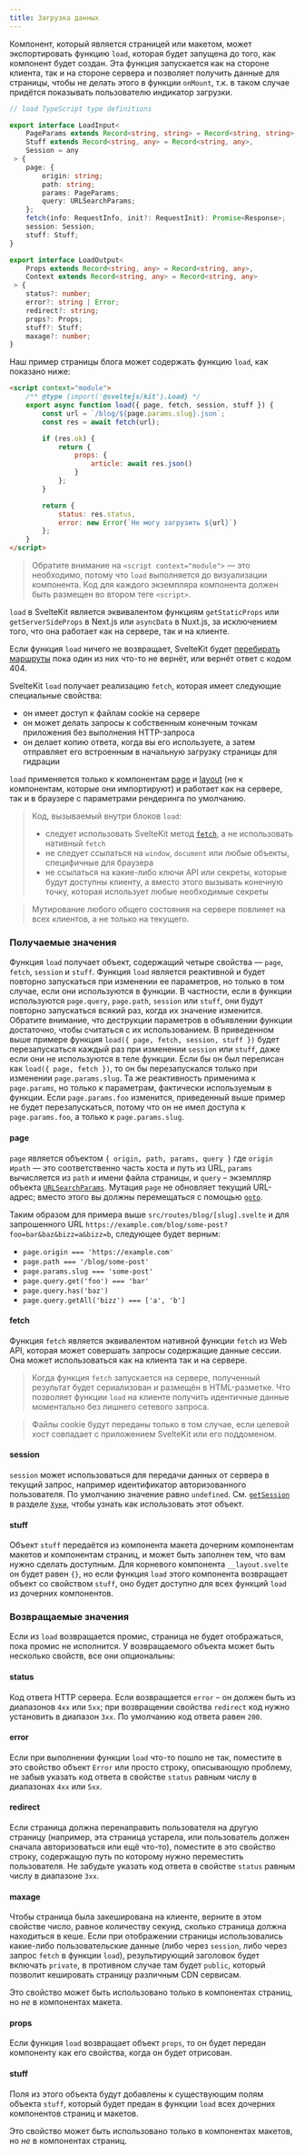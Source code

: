 ```yaml
---
title: Загрузка данных
---
```


Компонент, который является страницей или макетом, может экспортировать функцию `load`, которая будет запущена до того, как компонент будет создан. Эта функция запускается как на стороне клиента, так и на стороне сервера и позволяет получить данные для страницы, чтобы не делать этого в функции `onMount`, т.к. в таком случае придётся показывать пользователю индикатор загрузки.

```ts
// load TypeScript type definitions

export interface LoadInput<
 	PageParams extends Record<string, string> = Record<string, string>,
 	Stuff extends Record<string, any> = Record<string, any>,
 	Session = any
 > {
	page: {
		origin: string;
		path: string;
		params: PageParams;
		query: URLSearchParams;
	};
	fetch(info: RequestInfo, init?: RequestInit): Promise<Response>;
	session: Session;
 	stuff: Stuff;
}

export interface LoadOutput<
 	Props extends Record<string, any> = Record<string, any>,
 	Context extends Record<string, any> = Record<string, any>
 > {
	status?: number;
	error?: string | Error;
	redirect?: string;
	props?: Props;
 	stuff?: Stuff;
	maxage?: number;
}
```
Наш пример страницы блога может содержать функцию `load`, как показано ниже:

```html
<script context="module">
	/** @type {import('@sveltejs/kit').Load} */
	export async function load({ page, fetch, session, stuff }) {
		const url = `/blog/${page.params.slug}.json`;
		const res = await fetch(url);

		if (res.ok) {
			return {
				props: {
					article: await res.json()
				}
			};
		}

		return {
			status: res.status,
			error: new Error(`Не могу загрузить ${url}`)
		};
	}
</script>
```

> Обратите внимание на `<script context="module">` — это необходимо, потому что `load` выполняется до визуализации компонента. Код для каждого экземпляра компонента должен быть размещен во втором теге `<script>`.

`load` в SvelteKit является эквивалентом функциям `getStaticProps` или `getServerSideProps` в Next.js или `asyncData` в Nuxt.js, за исключением того, что она работает как на сервере, так и на клиенте.

Если функция `load` ничего не возвращает, SvelteKit будет [перебирать маршруты](#marshruty-dopolnitelno-perebor-marshrutov) пока один из них что-то не вернёт, или вернёт ответ с кодом 404.

SvelteKit `load` получает реализацию `fetch`, которая имеет следующие специальные свойства:
- он имеет доступ к файлам cookie на сервере
- он может делать запросы к собственным конечным точкам приложения без выполнения HTTP-запроса
- он делает копию ответа, когда вы его используете, а затем отправляет его встроенным в начальную загрузку страницы для гидрации 

`load` применяется только к компонентам [page](#marshruty-straniczy) и [layout](#makety) (не к компонентам, которые они импортируют) и работает как на сервере, так и в браузере с параметрами рендеринга по умолчанию.

> Код, вызываемый внутри блоков `load`:
>
> - следует использовать SvelteKit метод [`fetch`](#zagruzka-dannyh-poluchaemye-znacheniya-fetch), а не использовать нативный `fetch`
> - не следует ссылаться на `window`, `document` или любые объекты, специфичные для браузера
> - не ссылаться на какие-либо ключи API или секреты, которые будут доступны клиенту, а вместо этого вызывать конечную точку, которая использует любые необходимые секреты

> Мутирование любого общего состояния на сервере повлияет на всех клиентов, а не только на текущего.


### Получаемые значения

Функция `load` получает объект, содержащий четыре свойства — `page`, `fetch`, `session` и `stuff`. Функция `load` является реактивной и будет повторно запускаться при изменении ее параметров, но только в том случае, если они используются в функции. В частности, если в функции используются `page.query`, `page.path`, `session` или `stuff`, они будут повторно запускаться всякий раз, когда их значение изменится. Обратите внимание, что деструкции параметров в объявлении функции достаточно, чтобы считаться с их использованием. В приведенном выше примере функция `load({ page, fetch, session, stuff })` будет перезапускаться каждый раз при изменении `session` или `stuff`, даже если они не используются в теле функции. Если бы он был переписан как `load({ page, fetch })`, то он бы перезапускался только при изменении `page.params.slug`. Та же реактивность применима к `page.params`, но только к параметрам, фактически используемым в функции. Если `page.params.foo` изменится, приведенный выше пример не будет перезапускаться, потому что он не имел доступа к `page.params.foo`, а только к `page.params.slug`.

#### page

`page` является объектом `{ origin, path, params, query }` где `origin` и`path` — это соответственно часть хоста и путь из URL, `params` вычисляется из `path` и имени файла страницы, и `query` – экземпляр объекта [`URLSearchParams`](https://developer.mozilla.org/en-US/docs/Web/API/URLSearchParams). Мутация `page` не обновляет текущий URL-адрес; вместо этого вы должны перемещаться с помощью [`goto`](#modules-$app-navigation).

Таким образом для примера выше `src/routes/blog/[slug].svelte` и для запрошенного URL `https://example.com/blog/some-post?foo=bar&baz&bizz=a&bizz=b`, следующее будет верным:

- `page.origin === 'https://example.com'`
- `page.path === '/blog/some-post'`
- `page.params.slug === 'some-post'`
- `page.query.get('foo') === 'bar'`
- `page.query.has('baz')`
- `page.query.getAll('bizz') === ['a', 'b']`

#### fetch

Функция `fetch` является эквивалентом нативной функции `fetch` из Web API, которая может совершать запросы содержащие данные сессии. Она может использоваться как на клиента так и на сервере.

> Когда функция `fetch` запускается на сервере, полученный результат будет сериализован и размещён в HTML-разметке. Что позволяет функции `load` на клиенте получить идентичные данные моментально без лишнего сетевого запроса.

> Файлы cookie будут переданы только в том случае, если целевой хост совпадает с приложением SvelteKit или его поддоменом.

#### session

`session` может использоваться для передачи данных от сервера в текущий запрос, например идентификатор авторизованного пользователя. По умолчанию значение равно `undefined`. См. [`getSession`](#huki-getsession) в разделе [`Хуки`](#huki), чтобы узнать как использовать этот объект.

#### stuff

Объект `stuff` передаётся из компонента макета дочерним компонентам макетов и компонентам страниц, и может быть заполнен тем, что вам нужно сделать доступным. Для корневого компонента `__layout.svelte` он будет равен `{}`, но если функция `load` этого компонента возвращает объект со свойством `stuff`, оно будет доступно для всех функций `load` из дочерних компонентов.

### Возвращаемые значения

Если из `load` возвращается промис, страница не будет отображаться, пока промис не исполнится. У возвращаемого объекта может быть несколько свойств, все они опциональны:

#### status

Код ответа HTTP сервера. Если возвращается `error` – он должен быть из диапазонов `4xx` или `5xx`; при возвращении свойства `redirect` код нужно установить в диапазон `3xx`. По умолчанию код ответа равен `200`.

#### error

Если при выполнении функции `load` что-то пошло не так, поместите в это свойство объект `Error` или просто строку, описывающую проблему, не забыв указать код ответа в свойстве `status` равным числу в диапазонах `4xx` или `5xx`.

#### redirect

Если страница должна перенаправить пользователя на другую страницу (например, эта страница устарела, или пользователь должен сначала авторизоваться или ещё что-то), поместите в это свойство строку, содержащую путь по которому нужно переместить пользователя. Не забудьте указать код ответа в свойстве `status` равным числу в диапазоне `3xx`.

#### maxage

Чтобы страница была закеширована на клиенте, верните в этом свойстве число, равное количеству секунд, сколько страница должна находиться в кеше. Если при отображении страницы использовались какие-либо пользовательские данные (либо через `session`, либо через запрос `fetch` в функции `load`), результирующий заголовок будет включать `private`,  в противном случае там будет `public`, который позволит кешировать страницу различным CDN сервисам.

Это свойство может быть использовано только в компонентах страниц, но _не_ в компонентах макета.

#### props

Если функция `load` возвращает объект `props`, то он будет передан компоненту как его свойства, когда он будет отрисован.

#### stuff

Поля из этого объекта будут добавлены к существующим полям объекта `stuff`, который будет предан в функции `load` всех дочерних компонентов страниц и макетов.

Это свойство может быть использовано только в компонентах макетов, но _не_ в компонентах страниц.